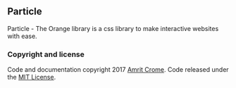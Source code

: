 <h2>Particle</h2>
Particle - The Orange library is a css library to make interactive websites with ease.
<h3>Copyright and license</h3>
<p>Code and documentation copyright 2017 <a href="https://facebook.com/cromeamrit">Amrit Crome</a>. Code released under the <a href="https://github.com/amritcrome/Particle/blob/master/LICENSE">MIT License</a>.</p>
